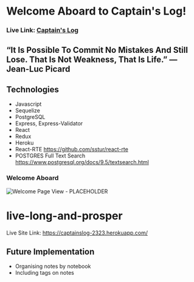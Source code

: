 # Welcome Aboard to Captain's Log! 

### **Live Link: [Captain's Log](https://captainslog-2323.herokuapp.com/)**

## “It Is Possible To Commit No Mistakes And Still Lose. That Is Not Weakness, That Is Life.” — Jean-Luc Picard

##  Technologies
- Javascript
- Sequelize
- PostgreSQL
- Express, Express-Validator
- React
- Redux
- Heroku
- React-RTE https://github.com/sstur/react-rte
- POSTGRES Full Text Search https://www.postgresql.org/docs/9.5/textsearch.html

### Welcome Aboard
![Welcome Page View - PLACEHOLDER](frontend/public/src/images/captain'slog.gif)

# live-long-and-prosper

Live Site Link: https://captainslog-2323.herokuapp.com/

## Future Implementation
- Organising notes by notebook
- Including tags on notes
